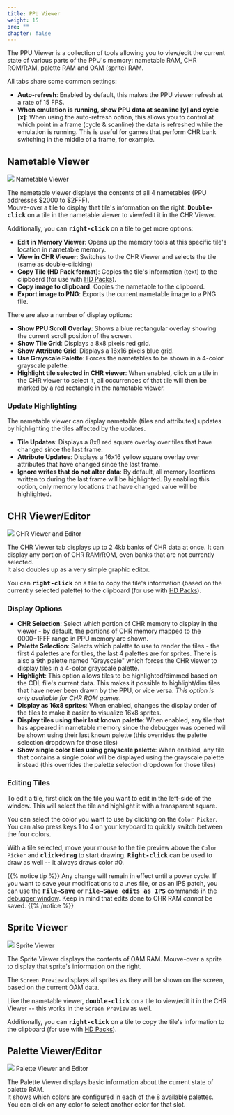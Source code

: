 ```yaml
---
title: PPU Viewer
weight: 15
pre: ""
chapter: false
---
```


The PPU Viewer is a collection of tools allowing you to view/edit the current state of various parts of the PPU's memory: nametable RAM, CHR ROM/RAM, palette RAM and OAM (sprite) RAM.

All tabs share some common settings:

* **Auto-refresh**: Enabled by default, this makes the PPU viewer refresh at a rate of 15 FPS.
* **When emulation is running, show PPU data at scanline [y] and cycle [x]**: When using the auto-refresh option, this allows you to control at which point in a frame (cycle & scanline) the data is refreshed while the emulation is running. This is useful for games that perform CHR bank switching in the middle of a frame, for example.

## Nametable Viewer ##

<div class="imgBox"><div>
	<img src="/images/NametableViewer.png" />
	<span>Nametable Viewer</span>
</div></div>

The nametable viewer displays the contents of all 4 nametables (PPU addresses $2000 to $2FFF).  
Mouve-over a tile to display that tile's information on the right.
<kbd>**Double-click**</kbd> on a tile in the nametable viewer to view/edit it in the CHR Viewer.

Additionally, you can <kbd>**right-click**</kbd> on a tile to get more options:  

* **Edit in Memory Viewer**: Opens up the memory tools at this specific tile's location in nametable memory.
* **View in CHR Viewer**: Switches to the CHR Viewer and selects the tile (same as double-clicking)
* **Copy Tile (HD Pack format)**: Copies the tile's information (text) to the clipboard (for use with [HD Packs](/hdpacks.html)).
* **Copy image to clipboard**: Copies the nametable to the clipboard.
* **Export image to PNG**: Exports the current nametable image to a PNG file.

There are also a number of display options:

* **Show PPU Scroll Overlay**: Shows a blue rectangular overlay showing the current scroll position of the screen.
* **Show Tile Grid**: Displays a 8x8 pixels <span class="red">red</span> grid.
* **Show Attribute Grid**: Displays a 16x16 pixels <span class="blue">blue</span> grid.
* **Use Grayscale Palette**: Forces the nametables to be shown in a 4-color grayscale palette.
* **Highlight tile selected in CHR viewer**: When enabled, click on a tile in the CHR viewer to select it, all occurrences of that tile will then be marked by a <span class="red">red</span> rectangle in the nametable viewer. 

### Update Highlighting ###

The nametable viewer can display nametable (tiles and attributes) updates by highlighting the tiles affected by the updates.

* **Tile Updates**: Displays a 8x8 red square overlay over tiles that have changed since the last frame.
* **Attribute Updates**: Displays a 16x16 yellow square overlay over attributes that have changed since the last frame.
* **Ignore writes that do not alter data**: By default, all memory locations written to during the last frame will be highlighted. By enabling this option, only memory locations that have changed value will be highlighted.

## CHR Viewer/Editor ##

<div class="imgBox"><div>
	<img src="/images/ChrViewer.png" />
	<span>CHR Viewer and Editor</span>
</div></div>

The CHR Viewer tab displays up to 2 4kb banks of CHR data at once.  It can display any portion of CHR RAM/ROM, even banks that are not currently selected.  
It also doubles up as a very simple graphic editor.

You can <kbd>**right-click**</kbd> on a tile to copy the tile's information (based on the currently selected palette) to the clipboard (for use with [HD Packs](/hdpacks.html)).

### Display Options ###

* **CHR Selection**: Select which portion of CHR memory to display in the viewer - by default, the portions of CHR memory mapped to the $0000-$1FFF range in PPU memory are shown.
* **Palette Selection**: Selects which palette to use to render the tiles - the first 4 palettes are for tiles, the last 4 palettes are for sprites.  There is also a 9th palette named "Grayscale" which forces the CHR viewer to display tiles in a 4-color grayscale palette.
* **Highlight**: This option allows tiles to be highlighted/dimmed based on the CDL file's current data.  This makes it possible to highlight/dim tiles that have never been drawn by the PPU, or vice versa.  *This option is only available for CHR ROM games*.
* **Display as 16x8 sprites**: When enabled, changes the display order of the tiles to make it easier to visualize 16x8 sprites.
* **Display tiles using their last known palette**: When enabled, any tile that has appeared in nametable memory since the debugger was opened will be shown using their last known palette (this overrides the palette selection dropdown for those tiles)
* **Show single color tiles using grayscale palette**: When enabled, any tile that contains a single color will be displayed using the grayscale palette instead (this overrides the palette selection dropdown for those tiles)

### Editing Tiles ###

To edit a tile, first click on the tile you want to edit in the left-side of the window. This will select the tile and highlight it with a transparent square.  

You can select the color you want to use by clicking on the `Color Picker`. You can also press keys 1 to 4 on your keyboard to quickly switch between the four colors.

With a tile selected, move your mouse to the tile preview above the `Color Picker` and **<kbd>click+drag</kbd>** to start drawing.  **<kbd>Right-click</kbd>** can be used to draw as well -- it always draws color #0.  

{{% notice tip %}}
Any change will remain in effect until a power cycle. If you want to save your modifications to a .nes file, or as an IPS patch, you can use the **<kbd>File&rarr;Save</kbd>** or **<kbd>File&rarr;Save edits as IPS</kbd>** commands in the [debugger window](/debugging/debugger.html). Keep in mind that edits done to CHR RAM *cannot* be saved.
{{% /notice %}}

## Sprite Viewer ##

<div class="imgBox"><div>
	<img src="/images/SpriteViewer.png" />
	<span>Sprite Viewer</span>
</div></div>

The Sprite Viewer displays the contents of OAM RAM. Mouve-over a sprite to display that sprite's information on the right.  

The `Screen Preview` displays all sprites as they will be shown on the screen, based on the current OAM data.

Like the nametable viewer, <kbd>**double-click**</kbd> on a tile to view/edit it in the CHR Viewer -- this works in the `Screen Preview` as well.

Additionally, you can <kbd>**right-click**</kbd> on a tile to copy the tile's information to the clipboard (for use with [HD Packs](/hdpacks.html)).

## Palette Viewer/Editor ##

<div class="imgBox"><div>
	<img src="/images/PaletteViewer.png" />
	<span>Palette Viewer and Editor</span>
</div></div>

The Palette Viewer displays basic information about the current state of palette RAM.  
It shows which colors are configured in each of the 8 available palettes.  
You can click on any color to select another color for that slot.